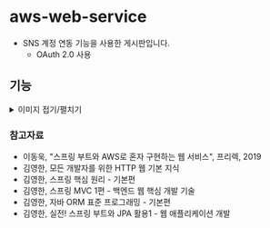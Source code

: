 # aws-web-service

- SNS 계정 연동 기능을 사용한 게시판입니다. 
    - OAuth 2.0 사용


## 기능

<details>
<summary>이미지 접기/펼치기</summary>

### 구글 연동 로그인
![구글 로그인](images/GoogleLogin.gif)

### 게시글 수정
![게시글 수정](images/Update.gif)

## 게시글 삭제 및 로그아웃
![게시글 삭제 및 로그아웃](images/DeleteAndLogout.gif)
</details>

### 참고자료

- 이동욱, "스프링 부트와 AWS로 혼자 구현하는 웹 서비스", 프리렉, 2019
- 김영한, 모든 개발자를 위한 HTTP 웹 기본 지식
- 김영한, 스프링 핵심 원리 - 기본편
- 김영한, 스프링 MVC 1편 - 백엔드 웹 핵심 개발 기술
- 김영한, 자바 ORM 표준 프로그래밍 - 기본편
- 김영한, 실전! 스프링 부트와 JPA 활용1 - 웹 애플리케이션 개발

<!-- 
    23.08.21. 
    ~
    23.08.27. 
-->
